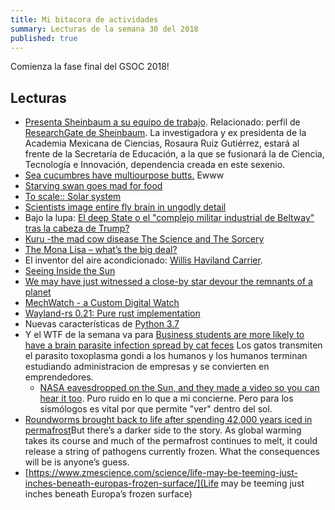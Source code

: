 ```yaml
---
title: Mi bitacora de actividades
summary: Lecturas de la semana 30 del 2018
published: true
---
```


Comienza la fase final del GSOC 2018!

## Lecturas

- [Presenta Sheinbaum a su equipo de trabajo](http://www.jornada.com.mx/2018/07/23/capital/033n1cap). Relacionado: perfil de [ResearchGate de Sheinbaum](https://www.researchgate.net/profile/Claudia_Sheinbaum). La investigadora y ex presidenta de la Academia Mexicana de Ciencias, Rosaura Ruiz Gutiérrez, estará al frente de la Secretaría de Educación, a la que se fusionará la de Ciencia, Tecnología e Innovación, dependencia creada en este sexenio.
- [Sea cucumbres have multiourpose butts.](https://www.youtube.com/watch?v=xjnvRKDdaWY) Ewww
- [Starving swan goes mad for food](https://www.youtube.com/watch?v=-RLulYCO6-o)
- [To scale:: Solar system](https://www.youtube.com/watch?v=zR3Igc3Rhfg)
- [Scientists image entire fly brain in ungodly detail](https://www.janelia.org/news/complete-fly-brain-imaged-at-nanoscale-resolution)
- Bajo la lupa: [El deep State o el "complejo militar industrial de Beltway" tras la cabeza de Trump?](http://www.jornada.com.mx/2018/07/22/opinion/012o1pol)
- [Kuru -the mad cow disease The Science and The Sorcery](https://www.youtube.com/watch?v=NJrD1JcmUiE)
- [The Mona Lisa – what’s the big deal?](https://understandingpaintings.wordpress.com/2009/12/27/the-mona-lisa-%e2%80%93-what%e2%80%99s-the-big-deal/)
- El inventor del aire acondicionado: [Willis Haviland Carrier](https://www.bbvaopenmind.com/los-inventos-son-para-el-verano/?utm_source=materia&utm_medium=web&utm_content=pildora_redirect&tipo=elabora).
- [Seeing Inside the Sun](https://www.youtube.com/watch?v=inuCAqj8UgQ)
- [We may have just witnessed a close-by star devour the remnants of a planet](https://www.zmescience.com/science/star-iron-planet-remnants-8253236/)
- [MechWatch - a Custom Digital Watch](https://www.instructables.com/id/MechWatch-a-Custom-Digital-Watch/)
- [Wayland-rs 0.21: Pure rust implementation ](https://smithay.github.io/wayland-rs-v-0-21.html)
- Nuevas características de [Python 3.7](https://docs.python.org/3/whatsnew/3.7.html)
- Y el WTF de la semana va para [Business students are more likely to have a brain parasite infection spread by cat feces](https://www.zmescience.com/science/news-science/business-students-brain-parasite-043954/) Los gatos transmiten el parasito toxoplasma gondi a los humanos y los humanos terminan estudiando administracion de empresas y se convierten en emprendedores.
  - [NASA eavesdropped on the Sun, and they made a video so you can hear it too](https://www.zmescience.com/science/sun-sound-nasa-82524632/). Puro ruido en lo que a mi concierne. Pero para los sismólogos es vital por que permite "ver" dentro del sol.
- [Roundworms brought back to life after spending 42,000 years iced in permafrost](https://www.zmescience.com/science/news-science/roundworm-frozen-permafrost-27072018/)But there’s a darker side to the story. As global warming takes its course and much of the permafrost continues to melt, it could release a string of pathogens currently frozen. What the consequences will be is anyone’s guess.
- [https://www.zmescience.com/science/life-may-be-teeming-just-inches-beneath-europas-frozen-surface/](Life may be teeming just inches beneath Europa’s frozen surface)
